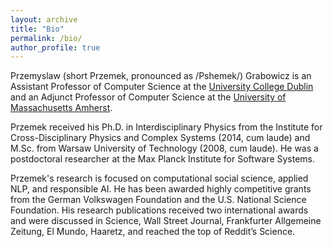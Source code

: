 ```yaml
---
layout: archive
title: "Bio"
permalink: /bio/
author_profile: true
---
```


Przemyslaw (short Przemek, pronounced as /Pshemek/) Grabowicz is an Assistant Professor of Computer Science at the [University College Dublin](https://www.ucd.ie/cs/) and an Adjunct Professor of Computer Science at the [University of Massachusetts Amherst](https://www.cics.umass.edu/).

Przemek received his Ph.D. in Interdisciplinary Physics from the Institute for Cross-Disciplinary Physics and Complex Systems (2014, cum laude) and M.Sc. from Warsaw University of Technology (2008, cum laude). He was a postdoctoral researcher at the Max Planck Institute for Software Systems.

Przemek's research is focused on computational social science, applied NLP, and responsible AI. He has been awarded highly competitive grants from the German Volkswagen Foundation and the U.S. National Science Foundation. His research publications received two international awards and were discussed in Science, Wall Street Journal, Frankfurter Allgemeine Zeitung, El Mundo, Haaretz, and reached the top of Reddit’s Science.


<!-- Przemek received his Ph.D. in Interdisciplinary Physics from the Institute for Cross-Disciplinary Physics and Complex Systems (2014, cum laude) and M.Sci. from Warsaw University of Technology (2008, cum laude). He was a postdoctoral researcher at the Max Planck Institute for Software Systems and a Research Assistant Professor of Computer Science at the University of Massachusetts Amherst, where he led the [EQUATE](https://groups.cs.umass.edu/equate/) initiative and was a member of the [Center for Data Science](http://ds.cs.umass.edu/), the [Computational Social Science Institute](http://www.cssi.umass.edu/people.html), and the [NLP group](https://nlp.cs.umass.edu/). 

Przemek heads the [SIMS research lab](https://przemyslslaw.github.io/#research-labs), which focuses on research at the intersection of technology and society. He has been awarded prestigious grants from the Volkswagen Foundation and National Science Foundation. His research publications received two international awards and were featured among others at the top of Reddit's Science and in El Mundo, El País, and Phys.org. -->